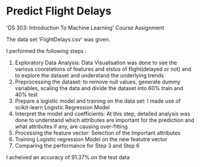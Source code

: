 # Predict Flight Delays 
'DS 303: Introduction To Machine Learning' 
Course Assignment

The data set 'FlightDelays.csv' was given.

I performed the following steps :
1. Exploratory Data Analysis: Data Visualisation was done to see the various coorelations of features and ststus of flight(delayed or not) and to explore the dataset and understand the underlying trends
2. Preprocessing the dataset: to remove null values, generate dummy variables, scaling the data and divide the dataset into 60% train and 40% test
3. Prepare a logistic model and training on the data set: I made use of scikit-learn Logistic Regression Model
4. Interpret the model and coefficients: At this step, detailed analysis was done to understand which attributes are important for the prediction and what attributes if any, are causing over-fitting
5. Processing the feature vector: Selection of the Important attributes 
6. Training Logistic regression Model on the new featutre vector
7. Comparing the performance for Step 3 and Step 6

I acheived an accuracy of 91.37% on the test data 

